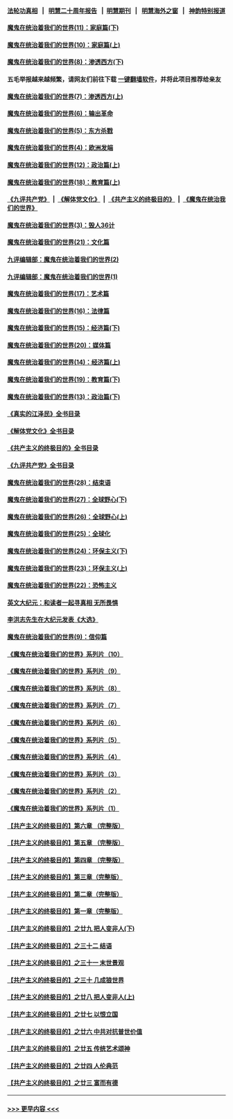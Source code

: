 #### [法轮功真相](https://github.com/gfw-breaker/truth/blob/master/README.md?t=0) &nbsp;&nbsp;|&nbsp;&nbsp; [明慧二十周年报告](https://github.com/gfw-breaker/mh-reports/blob/master/README.md?t=0) &nbsp;&nbsp;|&nbsp;&nbsp;[明慧期刊](https://github.com/gfw-breaker/mh-qikan) &nbsp;&nbsp;|&nbsp;&nbsp; [明慧海外之窗](https://github.com/gfw-breaker/mh-news/blob/master/README.md?t=0) &nbsp;&nbsp;|&nbsp;&nbsp; [神韵特别报道](https://github.com/gfw-breaker/mh-news/blob/master/shenyun.md?t=0)
#### [魔鬼在统治着我们的世界(11)：家庭篇(下)](../pages/nsc422/n10440961.md?t=12150701) 
#### [魔鬼在统治着我们的世界(10)：家庭篇(上)](../pages/nsc422/n10435448.md?t=12150701) 
#### [魔鬼在统治着我们的世界(8)：渗透西方(下)](../pages/nsc422/n10429603.md?t=12150701) 
#### 五毛举报越来越频繁，请网友们前往下载 [一键翻墙软件](https://github.com/gfw-breaker/ssr-accounts)，并将此项目推荐给亲友
#### [魔鬼在统治着我们的世界(7)：渗透西方(上)](../pages/nsc422/n10426013.md?t=12150701) 
#### [魔鬼在统治着我们的世界(6)：输出革命](../pages/nsc422/n10421536.md?t=12150701) 
#### [魔鬼在统治着我们的世界(5)：东方杀戮](../pages/nsc422/n10417707.md?t=12150701) 
#### [魔鬼在统治着我们的世界(4)：欧洲发端](../pages/nsc422/n10414890.md?t=12150701) 
#### [魔鬼在统治着我们的世界(12)：政治篇(上)](../pages/nsc422/n10444576.md?t=12150701) 
#### [魔鬼在统治着我们的世界(18)：教育篇(上)](../pages/nsc422/n10526970.md?t=12150701) 
#### [《九评共产党》](https://github.com/begood0513/9ping.md/blob/master/README.md) &nbsp;|&nbsp; [《解体党文化》](../../../../jtdwh.md/blob/master/README.md)  &nbsp;|&nbsp; [《共产主义的终极目的》](../../../../gczydzjmd.md/blob/master/README.md) &nbsp;|&nbsp; [《魔鬼在统治我们的世界》](../../../../mgztzwmdsj.md/blob/master/README.md) 
#### [魔鬼在统治着我们的世界(3)：毁人36计](../pages/nsc422/n10411583.md?t=12150701) 
#### [魔鬼在统治着我们的世界(21)：文化篇](../pages/nsc422/n10597706.md?t=12150701) 
#### [九评编辑部：魔鬼在统治着我们的世界(2)](../pages/nsc422/n10410036.md?t=12150701) 
#### [九评编辑部：魔鬼在统治着我们的世界(1)](../pages/nsc422/n10406825.md?t=12150701) 
#### [魔鬼在统治着我们的世界(17)：艺术篇](../pages/nsc422/n10499093.md?t=12150701) 
#### [魔鬼在统治着我们的世界(16)：法律篇](../pages/nsc422/n10485969.md?t=12150701) 
#### [魔鬼在统治着我们的世界(15)：经济篇(下)](../pages/nsc422/n10469975.md?t=12150701) 
#### [魔鬼在统治着我们的世界(20)：媒体篇](../pages/nsc422/n10586579.md?t=12150701) 
#### [魔鬼在统治着我们的世界(14)：经济篇(上)](../pages/nsc422/n10457370.md?t=12150701) 
#### [魔鬼在统治着我们的世界(19)：教育篇(下)](../pages/nsc422/n10564808.md?t=12150701) 
#### [魔鬼在统治着我们的世界(13)：政治篇(下)](../pages/nsc422/n10448270.md?t=12150701) 
#### [《真实的江泽民》全书目录](../pages/nsc422/n13721399.md?t=12150701) 
#### [《解体党文化》全书目录](../pages/nsc422/n13721157.md?t=12150701) 
#### [《共产主义的终极目的》全书目录](../pages/nsc422/n13721048.md?t=12150701) 
#### [《九评共产党》全书目录](../pages/nsc422/n13708085.md?t=12150701) 
#### [魔鬼在统治着我们的世界(28)：结束语](../pages/nsc422/n10936246.md?t=12150701) 
#### [魔鬼在统治着我们的世界(27)：全球野心(下)](../pages/nsc422/n10928319.md?t=12150701) 
#### [魔鬼在统治着我们的世界(26)：全球野心(上)](../pages/nsc422/n10900318.md?t=12150701) 
#### [魔鬼在统治着我们的世界(25)：全球化](../pages/nsc422/n10788205.md?t=12150701) 
#### [魔鬼在统治着我们的世界(24)：环保主义(下)](../pages/nsc422/n10695307.md?t=12150701) 
#### [魔鬼在统治着我们的世界(23)：环保主义(上)](../pages/nsc422/n10688613.md?t=12150701) 
#### [魔鬼在统治着我们的世界(22)：恐怖主义](../pages/nsc422/n10614727.md?t=12150701) 
#### [英文大纪元：和读者一起寻真相 无所畏惧](../pages/nsc422/n12542027.md?t=12150701) 
#### [李洪志先生在大纪元发表《大选》](../pages/nsc422/n12534746.md?t=12150701) 
#### [魔鬼在统治着我们的世界(9)：信仰篇](../pages/nsc422/n10432159.md?t=12150701) 
#### [《魔鬼在统治着我们的世界》系列片（10）](../pages/nsc422/n12292670.md?t=12150701) 
#### [《魔鬼在统治着我们的世界》系列片（9）](../pages/nsc422/n12290859.md?t=12150701) 
#### [《魔鬼在统治着我们的世界》系列片（8）](../pages/nsc422/n12287445.md?t=12150701) 
#### [《魔鬼在统治着我们的世界》系列片（7）](../pages/nsc422/n12283425.md?t=12150701) 
#### [《魔鬼在统治着我们的世界》系列片（6）](../pages/nsc422/n12282314.md?t=12150701) 
#### [《魔鬼在统治着我们的世界》系列片（5）](../pages/nsc422/n12281419.md?t=12150701) 
#### [《魔鬼在统治着我们的世界》系列片（4）](../pages/nsc422/n12274024.md?t=12150701) 
#### [《魔鬼在统治着我们的世界》系列片（3）](../pages/nsc422/n12271322.md?t=12150701) 
#### [《魔鬼在统治着我们的世界》系列片（2）](../pages/nsc422/n12269049.md?t=12150701) 
#### [《魔鬼在统治着我们的世界》系列片（1）](../pages/nsc422/n12267575.md?t=12150701) 
#### [【共产主义的终极目的】第六章 （完整版）](../pages/nsc422/n11428913.md?t=12150701) 
#### [【共产主义的终极目的】第五章 （完整版）](../pages/nsc422/n11428912.md?t=12150701) 
#### [【共产主义的终极目的】第四章 （完整版）](../pages/nsc422/n11428907.md?t=12150701) 
#### [【共产主义的终极目的】第三章（完整版）](../pages/nsc422/n11428848.md?t=12150701) 
#### [【共产主义的终极目的】第二章（完整版）](../pages/nsc422/n11428831.md?t=12150701) 
#### [【共产主义的终极目的】第一章（完整版）](../pages/nsc422/n11417651.md?t=12150701) 
#### [【共产主义的终极目的】之廿九 把人变非人(下)](../pages/nsc422/n11344140.md?t=12150701) 
#### [【共产主义的终极目的】之三十二 结语](../pages/nsc422/n11360535.md?t=12150701) 
#### [【共产主义的终极目的】之三十一 末世景观](../pages/nsc422/n11351129.md?t=12150701) 
#### [【共产主义的终极目的】之三十 几成狼世界](../pages/nsc422/n11348280.md?t=12150701) 
#### [【共产主义的终极目的】之廿八 把人变非人(上)](../pages/nsc422/n11340492.md?t=12150701) 
#### [【共产主义的终极目的】之廿七 以恨立国](../pages/nsc422/n11336944.md?t=12150701) 
#### [【共产主义的终极目的】之廿六 中共对抗普世价值](../pages/nsc422/n11324785.md?t=12150701) 
#### [【共产主义的终极目的】之廿五 传统艺术颂神](../pages/nsc422/n11296396.md?t=12150701) 
#### [【共产主义的终极目的】之廿四 人伦典范](../pages/nsc422/n11296397.md?t=12150701) 
#### [【共产主义的终极目的】之廿三 富而有德](../pages/nsc422/n11283598.md?t=12150701) 

----
#### [ >>> 更早内容 <<< ](../indexes/nsc422-earlier.md)
